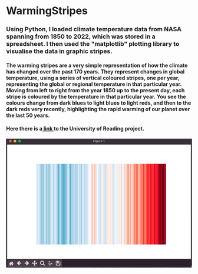 # WarmingStripes

<h3>Using Python, I loaded climate temperature data from NASA spanning from 1850 to 2022, which was stored in a spreadsheet.
I then used the "matplotlib" plotting library to visualise the data in graphic stripes.</h3>
<h4>The warming stripes are a very simple representation of how the climate has changed over the past 170 years. They represent changes in global temperature, using a series of vertical coloured stripes, one per year, representing the global or regional temperature in that particular year. Moving from left to right from the year 1850 up to the present day, each stripe is coloured by the temperature in that particular year. You see the colours change from dark blues to light blues to light reds, and then to the dark reds very recently, highlighting the rapid warming of our planet over the last 50 years.</h4>
<h4>Here there is a<a href="https://showyourstripes.info/s"> link </a>to the University of Reading project. </h4>

![pic1](warmingStripes.png)
<br>
